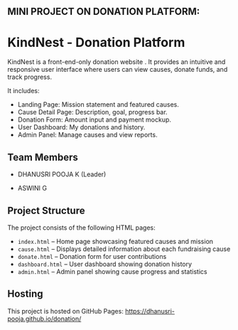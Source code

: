 ## MINI PROJECT ON DONATION PLATFORM:

# KindNest - Donation Platform

KindNest is a front-end-only donation website . It provides an intuitive and responsive user interface where users can view causes, donate funds, and track progress.

It includes:

- Landing Page: Mission statement and featured causes.
- Cause Detail Page: Description, goal, progress bar.
- Donation Form: Amount input and payment mockup.
- User Dashboard: My donations and history.
- Admin Panel: Manage causes and view reports.

## Team Members

- DHANUSRI POOJA K (Leader)
  
- ASWINI G

## Project Structure

The project consists of the following HTML pages:

- `index.html` – Home page showcasing featured causes and mission
- `cause.html` – Displays detailed information about each fundraising cause
- `donate.html` – Donation form for user contributions
- `dashboard.html` – User dashboard showing donation history
- `admin.html` – Admin panel showing cause progress and statistics

## Hosting

This project is hosted on GitHub Pages:
https://dhanusri-pooja.github.io/donation/

